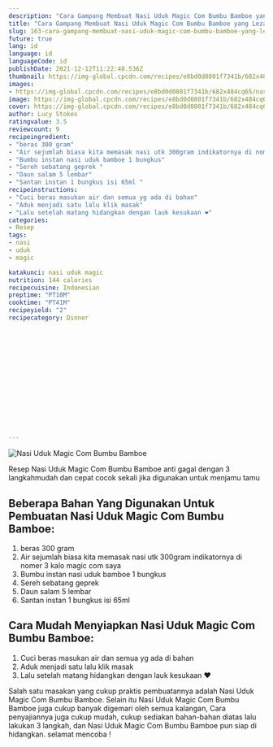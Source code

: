 ```yaml
---
description: "Cara Gampang Membuat Nasi Uduk Magic Com Bumbu Bamboe yang Lezat Sekali"
title: "Cara Gampang Membuat Nasi Uduk Magic Com Bumbu Bamboe yang Lezat Sekali"
slug: 163-cara-gampang-membuat-nasi-uduk-magic-com-bumbu-bamboe-yang-lezat-sekali
future: true
lang: id
language: id
languageCode: id
publishDate: 2021-12-12T11:22:48.536Z 
thumbnail: https://img-global.cpcdn.com/recipes/e8bd0d0801f7341b/682x484cq65/nasi-uduk-magic-com-bumbu-bamboe-foto-resep-utama.png
images:
- https://img-global.cpcdn.com/recipes/e8bd0d0801f7341b/682x484cq65/nasi-uduk-magic-com-bumbu-bamboe-foto-resep-utama.png
image: https://img-global.cpcdn.com/recipes/e8bd0d0801f7341b/682x484cq65/nasi-uduk-magic-com-bumbu-bamboe-foto-resep-utama.png
cover: https://img-global.cpcdn.com/recipes/e8bd0d0801f7341b/682x484cq65/nasi-uduk-magic-com-bumbu-bamboe-foto-resep-utama.png
author: Lucy Stokes
ratingvalue: 3.5
reviewcount: 9
recipeingredient:
- "beras 300 gram"
- "Air sejumlah biasa kita memasak nasi utk 300gram indikatornya di nomer 3 kalo magic com saya "
- "Bumbu instan nasi uduk bamboe 1 bungkus"
- "Sereh sebatang geprek "
- "Daun salam 5 lembar"
- "Santan instan 1 bungkus isi 65ml "
recipeinstructions:
- "Cuci beras masukan air dan semua yg ada di bahan"
- "Aduk menjadi satu lalu klik masak"
- "Lalu setelah matang hidangkan dengan lauk kesukaan ❤️"
categories:
- Resep
tags:
- nasi
- uduk
- magic

katakunci: nasi uduk magic 
nutrition: 144 calories
recipecuisine: Indonesian
preptime: "PT10M"
cooktime: "PT41M"
recipeyield: "2"
recipecategory: Dinner


     
    
    
    
    
    
    
    
    
    
    
      
    
---
```



![Nasi Uduk Magic Com Bumbu Bamboe](https://img-global.cpcdn.com/recipes/e8bd0d0801f7341b/682x484cq65/nasi-uduk-magic-com-bumbu-bamboe-foto-resep-utama.png)

Resep Nasi Uduk Magic Com Bumbu Bamboe  anti gagal dengan 3 langkahmudah dan cepat cocok sekali jika digunakan untuk menjamu tamu

<!--inarticleads1-->

## Beberapa Bahan Yang Digunakan Untuk Pembuatan Nasi Uduk Magic Com Bumbu Bamboe:

1. beras 300 gram
1. Air sejumlah biasa kita memasak nasi utk 300gram indikatornya di nomer 3 kalo magic com saya 
1. Bumbu instan nasi uduk bamboe 1 bungkus
1. Sereh sebatang geprek 
1. Daun salam 5 lembar
1. Santan instan 1 bungkus isi 65ml 



<!--inarticleads2-->

## Cara Mudah Menyiapkan Nasi Uduk Magic Com Bumbu Bamboe:

1. Cuci beras masukan air dan semua yg ada di bahan
1. Aduk menjadi satu lalu klik masak
1. Lalu setelah matang hidangkan dengan lauk kesukaan ❤️




Salah satu masakan yang cukup praktis pembuatannya adalah  Nasi Uduk Magic Com Bumbu Bamboe. Selain itu  Nasi Uduk Magic Com Bumbu Bamboe  juga cukup banyak digemari oleh semua kalangan, Cara penyajiannya juga cukup mudah, cukup sediakan bahan-bahan diatas lalu lakukan 3 langkah, dan  Nasi Uduk Magic Com Bumbu Bamboe  pun siap di hidangkan. selamat mencoba !
